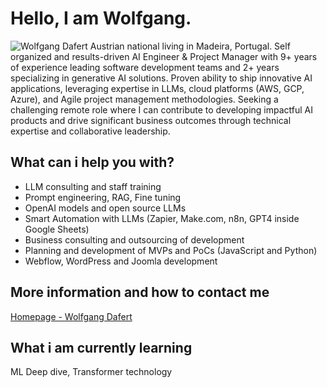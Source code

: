 # Hello, I am Wolfgang.

![Wolfgang Dafert](https://github.com/user-attachments/assets/91e3339c-992c-4449-9d96-81801b997f1b)
Austrian national living in Madeira, Portugal.
Self organized and results-driven AI Engineer & Project Manager with 9+ years of experience leading software development teams and 2+ years specializing in generative AI solutions. Proven ability to ship innovative AI applications, leveraging expertise in LLMs, cloud platforms (AWS, GCP, Azure), and Agile project management methodologies. Seeking a challenging remote role where I can contribute to developing impactful AI products and drive significant business outcomes through technical expertise and collaborative leadership.

## What can i help you with?

  - LLM consulting and staff training
  - Prompt engineering, RAG, Fine tuning
  - OpenAI models and open source LLMs
  - Smart Automation with LLMs (Zapier, Make.com, n8n, GPT4 inside Google Sheets)
  - Business consulting and outsourcing of development
  - Planning and development of MVPs and PoCs (JavaScript and Python)
  - Webflow, WordPress and Joomla development
  
## More information and how to contact me

[Homepage - Wolfgang Dafert](https://www.wolfgangdafert.com/)

## What i am currently learning

ML Deep dive, Transformer technology
